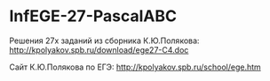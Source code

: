 # InfEGE-27-PascalABC
Решения 27х заданий из сборника К.Ю.Полякова:
http://kpolyakov.spb.ru/download/ege27-C4.doc

Сайт К.Ю.Полякова по ЕГЭ: http://kpolyakov.spb.ru/school/ege.htm
